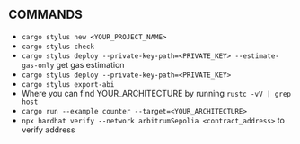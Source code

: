## COMMANDS
- `cargo stylus new <YOUR_PROJECT_NAME>`
- `cargo stylus check`
- `cargo stylus deploy --private-key-path=<PRIVATE_KEY> --estimate-gas-only` get gas estimation
- `cargo stylus deploy --private-key-path=<PRIVATE_KEY>`
- `cargo stylus export-abi`
- Where you can find YOUR_ARCHITECTURE by running `rustc -vV | grep host`
- `cargo run --example counter --target=<YOUR_ARCHITECTURE>`
- `npx hardhat verify --network arbitrumSepolia <contract_address>` to verify address

